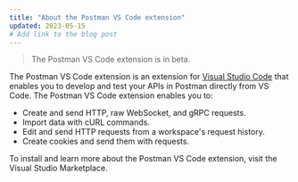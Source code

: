 ```yaml
---
title: "About the Postman VS Code extension"
updated: 2023-05-15
# Add link to the blog post
---
```


> The Postman VS Code extension is in beta.

The Postman VS Code extension is an extension for [Visual Studio Code](https://code.visualstudio.com/) that enables you to develop and test your APIs in Postman directly from VS Code. The Postman VS Code extension enables you to: <!-- Expand explanation of the extension, and add more features to the list -->

* Create and send HTTP, raw WebSocket, and gRPC requests.
* Import data with cURL commands.
* Edit and send HTTP requests from a workspace's request history.
* Create cookies and send them with requests.

To install and learn more about the Postman VS Code extension, visit the Visual Studio Marketplace. <!-- Add link to the extension in the Marketplace -->
